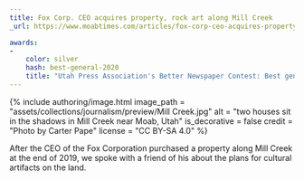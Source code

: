 ```yaml
---
title: Fox Corp. CEO acquires property, rock art along Mill Creek
_url: https://www.moabtimes.com/articles/fox-corp-ceo-acquires-property-rock-art-along-mill-creek/

awards:
-
    color: silver
    hash: best-general-2020
    title: "Utah Press Association's Better Newspaper Contest: Best general news story (second place, 2020)"
---
```


{% include authoring/image.html
    image_path = "assets/collections/journalism/preview/Mill Creek.jpg"
    alt = "two houses sit in the shadows in Mill Creek near Moab, Utah"
    is_decorative = false
    credit = "Photo by Carter Pape"
    license = "CC BY-SA 4.0"
%}

After the CEO of the Fox Corporation purchased a property along Mill Creek at the end of 2019, we spoke with a friend of his about the plans for cultural artifacts on the land.
